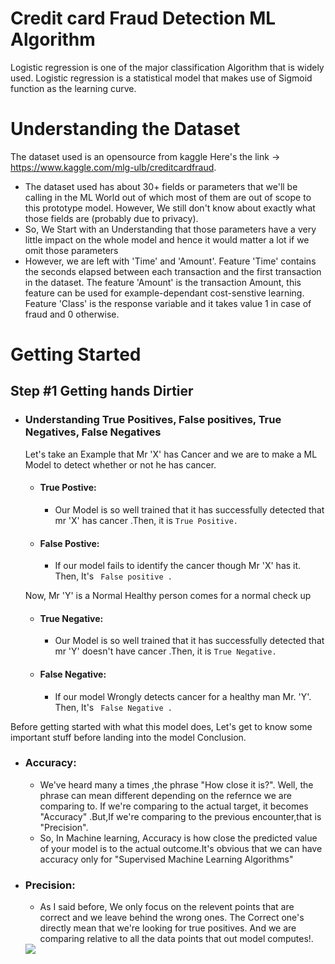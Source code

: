 # Credit card Fraud Detection ML Algorithm 
Logistic regression is one of the major classification Algorithm that is widely used. Logistic regression is a statistical model that makes use of Sigmoid function as the learning curve.
# Understanding the Dataset
The dataset used is an opensource from kaggle Here's the link -> https://www.kaggle.com/mlg-ulb/creditcardfraud. 
* The dataset used has about 30+ fields or parameters that we'll be calling in the ML World out of which most of them are out of scope to this prototype model. However, We still don't know about exactly what those fields are (probably due to privacy).
* So, We Start with an Understanding that those parameters have a very little impact on the whole model and hence it would matter a lot if we omit those parameters  
* However, we are left with 'Time' and 'Amount'. Feature 'Time' contains the seconds elapsed between each transaction and the first transaction in the dataset. The feature 'Amount' is the transaction Amount, this feature can be used for example-dependant cost-senstive learning. Feature 'Class' is the response variable and it takes value 1 in case of fraud and 0 otherwise.

# Getting Started
  ## Step #1 Getting hands Dirtier 
* ### Understanding True Positives, False positives, True Negatives, False Negatives
     Let's take an Example that Mr 'X' has Cancer and we are to make a ML Model to detect whether or not he has cancer.
     * #### True Postive:
          * Our Model is so well trained that it has successfully detected that mr 'X' has cancer .Then, it is ``` True Positive. ```
     * #### False Postive:
          * If our model fails to identify the cancer though Mr 'X' has it. Then, It's ``` False positive .```
     
     Now, Mr 'Y' is a Normal Healthy person comes for a normal check up 
     * #### True Negative:
          * Our Model is so well trained that it has successfully detected that mr 'Y' doesn't have cancer .Then, it is ``` True Negative. ```
     * #### False Negative:
          * If our model Wrongly detects cancer for a healthy man Mr. 'Y'. Then, It's ``` False Negative .```

Before getting started with what this model does, Let's get to know some important stuff before landing into the model Conclusion.


* ### Accuracy: 
     * We've heard many a times ,the phrase "How close it is?". Well, the phrase can mean different depending on the refernce we are comparing to. If we're comparing to the actual target, it becomes "Accuracy" .But,If we're comparing to the previous encounter,that is "Precision". 
     * So, In Machine learning, Accuracy is how close the predicted value of your model is to the actual outcome.It's obvious that we can have accuracy only for "Supervised Machine Learning Algorithms"
* ### Precision:
     * As I said before, We only focus on the relevent points that are correct and we leave behind the wrong ones. The Correct one's directly mean that we're looking for true positives. And we are comparing relative to all the data points that out model computes!.
      
   
    <img src=https://latex.codecogs.com/gif.latex?Precision%20%3D%20%5Cfrac%7B%5Ctext%7BTP%7D%7D%7B%5Ctext%7BTP%20&plus;%20FP%7D%20%7D>
